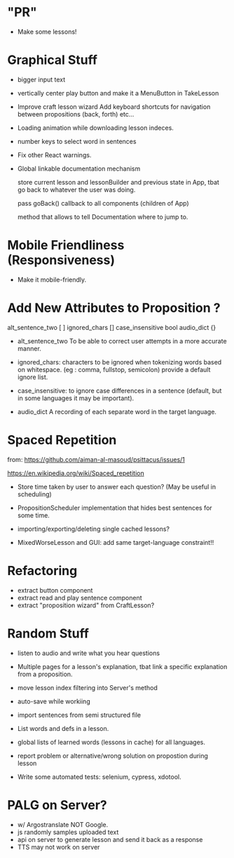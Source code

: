 # "PR"

- Make some lessons!

# Graphical Stuff

- bigger input text

- vertically center play button and make it a MenuButton in TakeLesson

- Improve craft lesson wizard Add keyboard shortcuts for navigation between
  propositions (back, forth) etc...

- Loading animation while downloading lesson indeces.

- number keys to select word in sentences

- Fix other React warnings.

- Global linkable documentation mechanism

  store current lesson and lessonBuilder and previous state in App, tbat go back
  to whatever the user was doing.

  pass goBack() callback to all components (children of App)

  method that allows to tell Documentation where to jump to.

# Mobile Friendliness (Responsiveness)

- Make it mobile-friendly.

# Add New Attributes to Proposition ?

alt_sentence_two [ ] ignored_chars [] case_insensitive bool audio_dict {}

- alt_sentence_two To be able to correct user attempts in a more accurate
  manner.

- ignored_chars: characters to be ignored when tokenizing words based on
  whitespace. (eg : comma, fullstop, semicolon) provide a default ignore list.

- case_insensitive: to ignore case differences in a sentence (default, but in
  some languages it may be important).

- audio_dict A recording of each separate word in the target language.

# Spaced Repetition

from: https://github.com/aiman-al-masoud/psittacus/issues/1

https://en.wikipedia.org/wiki/Spaced_repetition

- Store time taken by user to answer each question? (May be useful in
  scheduling)

- PropositionScheduler implementation that hides best sentences for some time.

- importing/exporting/deleting single cached lessons?

- MixedWorseLesson and GUI: add same target-language constraint!!

# Refactoring

- extract button component
- extract read and play sentence component
- extract "proposition wizard" from CraftLesson?

# Random Stuff

- listen to audio and write what you hear questions

- Multiple pages for a lesson's explanation, tbat link a specific explanation
  from a proposition.

- move lesson index filtering into Server's method

- auto-save while workiing

- import sentences from semi structured file

- List words and defs in a lesson.

- global lists of learned words (lessons in cache) for all languages.

- report problem or alternative/wrong solution on propostion during lesson

- Write some automated tests: selenium, cypress, xdotool.

# PALG on Server?

- w/ Argostranslate NOT Google.
- js randomly samples uploaded text
- api on server to generate lesson and send it back as a response
- TTS may not work on server
